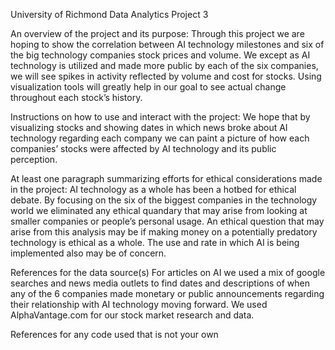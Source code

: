 University of Richmond Data Analytics Project 3

An overview of the project and its purpose:
Through this project we are hoping to show the correlation between AI technology milestones and six of the big technology companies stock prices and volume. We except as AI technology is utilized and made more public by each of the six companies, we will see spikes in activity reflected by volume and cost for stocks. Using visualization tools will greatly help in our goal to see actual change throughout each stock’s history.

Instructions on how to use and interact with the project:
We hope that by visualizing stocks and showing dates in which news broke about AI technology regarding each company we can paint a picture of how each companies’ stocks were affected by AI technology and its public perception.

At least one paragraph summarizing efforts for ethical considerations made in the project:
AI technology as a whole has been a hotbed for ethical debate. By focusing on the six of the biggest companies in the technology world we eliminated any ethical quandary that may arise from looking at smaller companies or people’s personal usage. An ethical question that may arise from this analysis may be if making money on a potentially predatory technology is ethical as a whole. The use and rate in which AI is being implemented also may be of concern.

References for the data source(s)
For articles on AI we used a mix of google searches and news media outlets to find dates and descriptions of when any of the 6 companies made monetary or public announcements regarding their relationship with AI technology moving forward.
We used AlphaVantage.com for our stock market research and data.

References for any code used that is not your own
